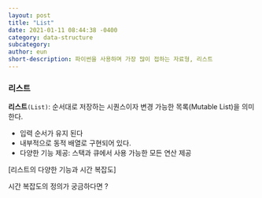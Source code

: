 ```yaml
---
layout: post
title: "List"
date: 2021-01-11 08:44:38 -0400
category: data-structure
subcategory: 
author: eun
short-description: 파이썬을 사용하며 가장 많이 접하는 자료형, 리스트
---
```


### 리스트
**리스트**`(List)`: 순서대로 저장하는 시퀀스이자 변경 가능한 목록(Mutable List)을 의미한다.
- 입력 순서가 유지 된다
- 내부적으로 동적 배열로 구현되어 있다.
- 다양한 기능 제공: 스택과 큐에서 사용 가능한 모든 연산 제공

[리스트의 다양한 기능과 시간 복잡도]

시간 복잡도의 정의가 궁금하다면 ?
<!-- 
|<center>연산</center> |<center>시간복잡도</center>|<center>설명</center>|
|----------------------|--------------------------|---------------------|
|<center>len(a)</center> |<center>O(1)</center>|<center>전체 요소의 개수를 리턴한다</center>|
|<center>a[i]</center> |<center>O(1)</center>|<center>인덱스 i의 요소를 가져온다</center>|
|<center>a[i:j]</center> |<center>O(k)</center>|<center>i부터 j까지 슬라이스의 길이만큼인 k개의 요소를 가져온다.</center>|
|<center>elem in a</center> |<center>O(n)</center>|<center>elem 요소가 존재하는지 확인한다. 처음부터 순차 탐색하므로 n만큼 시간이 소요된다.</center>|
|<center>a.count(elem)</center> |<center>O(n)</center>|<center>전체 요소의 개수를 리턴한다</center>|
|<center>a.index(elem)</center> |<center>O(n)</center>|<center>전체 요소의 개수를 리턴한다</center>|
|<center>a.append(elem)</center> |<center>O1n)</center>|<center>전체 요소의 개수를 리턴한다</center>|
|<center>a.pop()</center> |<center>O(1)</center>|<center>전체 요소의 개수를 리턴한다</center>|
|<center>a.pop(0)</center> |<center>O(n)</center>|<center>전체 요소의 개수를 리턴한다</center>| -->
